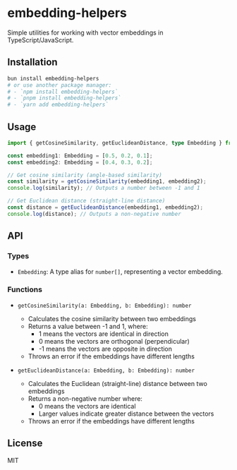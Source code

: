 # embedding-helpers

Simple utilities for working with vector embeddings in TypeScript/JavaScript.

## Installation

```bash
bun install embedding-helpers
# or use another package manager:
# - `npm install embedding-helpers`
# - `pnpm install embedding-helpers`
# - `yarn add embedding-helpers`
```

## Usage

```typescript
import { getCosineSimilarity, getEuclideanDistance, type Embedding } from 'embedding-helpers';

const embedding1: Embedding = [0.5, 0.2, 0.1];
const embedding2: Embedding = [0.4, 0.3, 0.2];

// Get cosine similarity (angle-based similarity)
const similarity = getCosineSimilarity(embedding1, embedding2);
console.log(similarity); // Outputs a number between -1 and 1

// Get Euclidean distance (straight-line distance)
const distance = getEuclideanDistance(embedding1, embedding2);
console.log(distance); // Outputs a non-negative number
```

## API

### Types

- `Embedding`: A type alias for `number[]`, representing a vector embedding.

### Functions

- `getCosineSimilarity(a: Embedding, b: Embedding): number`
  - Calculates the cosine similarity between two embeddings
  - Returns a value between -1 and 1, where:
    - 1 means the vectors are identical in direction
    - 0 means the vectors are orthogonal (perpendicular)
    - -1 means the vectors are opposite in direction
  - Throws an error if the embeddings have different lengths

- `getEuclideanDistance(a: Embedding, b: Embedding): number`
  - Calculates the Euclidean (straight-line) distance between two embeddings
  - Returns a non-negative number where:
    - 0 means the vectors are identical
    - Larger values indicate greater distance between the vectors
  - Throws an error if the embeddings have different lengths

## License

MIT
